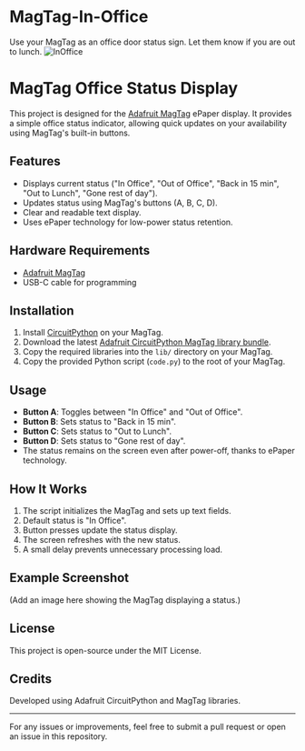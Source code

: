 # MagTag-In-Office
Use your MagTag as an office door status sign. Let them know if you are out to lunch.
![InOffice](https://github.com/user-attachments/assets/28fe19ab-4694-40fb-9e81-1cf6b435be5b)
# MagTag Office Status Display

This project is designed for the [Adafruit MagTag](https://www.adafruit.com/product/4800) ePaper display. It provides a simple office status indicator, allowing quick updates on your availability using MagTag's built-in buttons.

## Features
- Displays current status ("In Office", "Out of Office", "Back in 15 min", "Out to Lunch", "Gone rest of day").
- Updates status using MagTag's buttons (A, B, C, D).
- Clear and readable text display.
- Uses ePaper technology for low-power status retention.

## Hardware Requirements
- [Adafruit MagTag](https://www.adafruit.com/product/4800)
- USB-C cable for programming

## Installation
1. Install [CircuitPython](https://circuitpython.org/) on your MagTag.
2. Download the latest [Adafruit CircuitPython MagTag library bundle](https://circuitpython.org/libraries).
3. Copy the required libraries into the `lib/` directory on your MagTag.
4. Copy the provided Python script (`code.py`) to the root of your MagTag.

## Usage
- **Button A**: Toggles between "In Office" and "Out of Office".
- **Button B**: Sets status to "Back in 15 min".
- **Button C**: Sets status to "Out to Lunch".
- **Button D**: Sets status to "Gone rest of day".
- The status remains on the screen even after power-off, thanks to ePaper technology.

## How It Works
1. The script initializes the MagTag and sets up text fields.
2. Default status is "In Office".
3. Button presses update the status display.
4. The screen refreshes with the new status.
5. A small delay prevents unnecessary processing load.

## Example Screenshot
(Add an image here showing the MagTag displaying a status.)

## License
This project is open-source under the MIT License.

## Credits
Developed using Adafruit CircuitPython and MagTag libraries.

---
For any issues or improvements, feel free to submit a pull request or open an issue in this repository.

